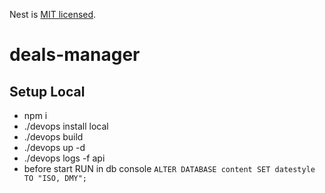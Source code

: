 Nest is [MIT licensed](LICENSE).
# deals-manager

## Setup Local

- npm i 
- ./devops install local
- ./devops build
- ./devops up -d
- ./devops  logs -f api
- before start RUN in db console ``ALTER DATABASE content SET datestyle TO "ISO, DMY";``
